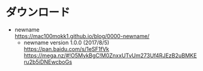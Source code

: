 # ダウンロード
- newname  
<https://mac100mokk1.github.io/blog/0000-newname/>  
  - newname version 1.0.0 (2017/8/5)  
	<https://pan.baidu.com/s/1eSF1fVk>
	<https://mega.nz/#!O5MykBgC!M0ZnxxUTvUm273Uf4RJEzB2uBMKEru2b5iDNEwcboGs>
